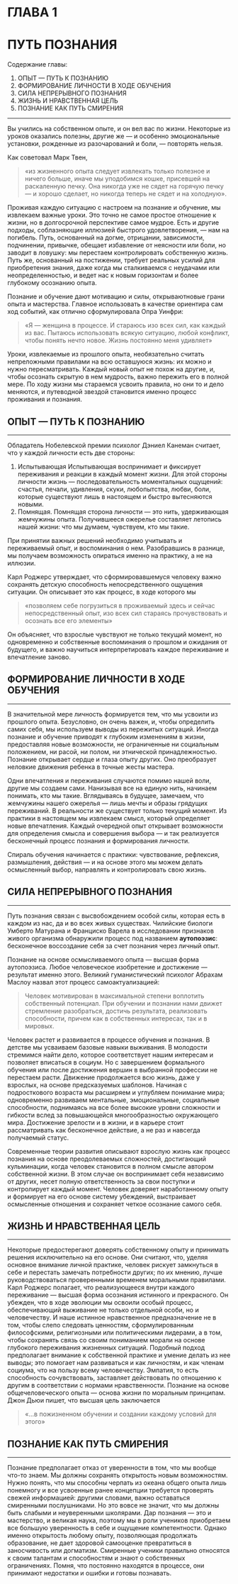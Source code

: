 # ГЛАВА 1
# ПУТЬ ПОЗНАНИЯ
Содержание главы:
1. ОПЫТ — ПУТЬ К ПОЗНАНИЮ
2. ФОРМИРОВАНИЕ ЛИЧНОСТИ В ХОДЕ ОБУЧЕНИЯ
3. СИЛА НЕПРЕРЫВНОГО ПОЗНАНИЯ
4. ЖИЗНЬ И НРАВСТВЕННАЯ ЦЕЛЬ
5. ПОЗНАНИЕ КАК ПУТЬ СМИРЕНИЯ
---

Вы учились на собственном опыте, и он вел вас по жизни. Некоторые из уроков оказались полезны, другие же — и особенно эмоциональные установки, рожденные из разочарований и боли, — повторять нельзя.

Как советовал Марк Твен,
> «из жизненного опыта следует извлекать только полезное и ничего больше, иначе мы уподобимся кошке, присевшей на раскаленную печку. Она никогда уже не сядет на горячую печку — и хорошо сделает, но никогда теперь не сядет и на холодную».

Проживая каждую ситуацию с настроем на познание и обучение, мы извлекаем важные уроки. Это точно не самое простое отношение к жизни, но в долгосрочной перспективе самое мудрое. Есть и другие подходы, соблазняющие иллюзией быстрого удовлетворения, — нам на погибель. Путь, основанный на догме, отрицании, зависимости, подчинении, привычке, обещает избавление от неясности или боли, но заводит в ловушку: мы перестаем контролировать собственную жизнь. Путь же, основанный на постижении, требует реальных усилий для приобретения знания, даже когда мы сталкиваемся с неудачами или неопределенностью, и ведет нас к новым горизонтам и более глубокому осознанию опыта.

Познание и обучение дают мотивацию и силы, открываютновые грани опыта и мастерства. Главное использовать в качестве ориентира сам ход событий, как отлично сформулировала Опра Уинфри: 
> «Я — женщина в процессе. И стараюсь изо всех сил, как каждый из вас. Пытаюсь использовать всякую ситуацию, любой конфликт, чтобы понять нечто новое. Жизнь постоянно меня удивляет»

Уроки, извлекаемые из прошлого опыта, необязательно считать непреложными правилами на всю оставшуюся жизнь: их можно и нужно пересматривать. Каждый новый опыт не похож на другие, и, чтобы осознать скрытую в нем мудрость, важно пережить его в полной мере. По ходу жизни мы стараемся усвоить правила, но они то и дело меняются, и путеводной звездой становится именно процесс проживания и познания.

## ОПЫТ — ПУТЬ К ПОЗНАНИЮ
---
Обладатель Нобелевской премии психолог Дэниел Канеман считает, что у каждой личности есть две стороны:
1. Испытывающая 
	Испытывающая воспринимает и фиксирует переживания и реакции в каждый момент жизни.  Для этой стороны личности жизнь — последовательность моментальных ощущений: счастья, печали, удивления, скуки, любопытства, любви, боли, которые существуют лишь в настоящем и быстро вытесняются новыми.
2. Помнящая. 
	Помнящая сторона личности — это нить, удерживающая жемчужины опыта. Получившееся ожерелье составляет летопись нашей жизни: что мы думаем, чувствуем, кто мы такие.

При принятии важных решений необходимо учитывать и переживаемый опыт, и воспоминания о нем. Разобравшись в разнице, мы получаем возможность опираться именно на практику, а не на иллюзии.

Карл Роджерс утверждает, что сформировавшемуся человеку важно сохранять детскую способность непосредственного ощущения ситуации. Он описывает это как процесс, в ходе которого мы 
> «позволяем себе погрузиться в проживаемый здесь и сейчас непосредственный опыт, изо всех сил стараясь прочувствовать и осознать все его элементы»

Он объясняет, что взрослые чувствуют не только текущий момент, но одновременно и собственные воспоминания о прошлом и ожидания от будущего, и важно научиться интерпретировать каждое переживание и впечатление заново.

## ФОРМИРОВАНИЕ ЛИЧНОСТИ В ХОДЕ ОБУЧЕНИЯ
---
В значительной мере личность формируется тем, что мы усвоили из прошлого опыта. Безусловно, он очень важен, и, чтобы определить самих себя, мы используем выводы из пережитых ситуаций. Иногда познание и обучение приводят к глубоким изменениям в жизни, предоставляя новые возможности, не ограниченные ни социальным положением, ни расой, ни полом, ни этнической принадлежностью. Познание открывает сердце и глаза опыту других. Оно преобразует неловкие движения ребенка в точные жесты мастера.

Одни впечатления и переживания случаются помимо нашей воли, другие мы создаем сами. Нанизывая все на единую нить, начинаем понимать, кто мы такие. Вглядываясь в будущее, замечаем, что жемчужины нашего ожерелья — лишь мечты и образы грядущих переживаний. В реальности же существует только текущий момент. Из практики в настоящем мы извлекаем смысл, который определяет новые впечатления. Каждый очередной опыт открывает возможности для определения смысла и совершения выбора — и так реализуется бесконечный процесс познания и формирования личности.

Спираль обучения начинается с практики: чувствование, рефлексия, размышления, действия — и на основе этого мы можем делать осмысленный выбор, направлять и контролировать свою жизнь.

## СИЛА НЕПРЕРЫВНОГО ПОЗНАНИЯ
---
Путь познания связан с высвобождением особой силы, которая есть в каждом из нас, да и во всех живых существах. Чилийские биологи Умберто Матурана и Франциско Варела в исследовании признаков живого организма обнаружили процесс под названием **аутопоэзис**: бесконечное воссоздание себя за счет познания через личный опыт.

Познание на основе осмысливаемого опыта — высшая форма аутопоэзиса. Любое человеческое изобретение и достижение — результат именно этого. Великий гуманистический психолог Абрахам Маслоу назвал этот процесс самоактуализацией: 
>Человек мотивирован в максимальной степени воплотить собственный потенциал. При обучении и познании нами движет стремление разобраться, достичь результата, реализовать способности, причем как в собственных интересах, так и в мировых.

Человек растет и развивается в процессе обучения и познания. В детстве мы усваиваем базовые навыки выживания. В молодости стремимся найти дело, которое соответствует нашим интересам и позволяет вписаться в социум. Но с завершением формального обучения или после достижения вершин в выбранной профессии не перестаем расти. Движение продолжается всю жизнь, даже у взрослых, на основе предсказуемых шаблонов. Начиная с подросткового возраста мы расширяем и углубляем понимание мира; одновременно развиваем ментальные, эмоциональные, социальные способности, поднимаясь на все более высокие уровни сложности и гибкости вслед за повышающейся многообразностью окружающего мира. Достижение зрелости и в жизни, и в карьере стоит рассматривать как бесконечное действие, а не раз и навсегда получаемый статус. 

 Современные теории развития описывают взрослую жизнь как процесс познания на основе преодолеваемых сложностей, достигающий кульминации, когда человек становится в полном смысле автором собственной жизни. В этом случае он воспринимает себя независимо от других, несет полную ответственность за свои поступки и контролирует каждый момент. Человек доверяет наработанному опыту и формирует на его основе систему убеждений, выстраивает осмысленные отношения и сохраняет четкое осознание самого себя.

 ## ЖИЗНЬ И НРАВСТВЕННАЯ ЦЕЛЬ
---
 Некоторые предостерегают доверять собственному опыту и принимать решения исключительно на его основе. Они считают, что, уделяя основное внимание личной практике, человек рискует замкнуться в себе и перестать замечать потребности других; по их мнению, лучше руководствоваться проверенными временем моральными правилами. Карл Роджерс полагает, что реализующееся внутри каждого переживание — высшая форма осознания истинного и прекрасного. Он убежден, что в ходе эволюции мы освоили особый процесс, обеспечивающий выживание не только отдельной особи, но и человечеству. И наше истинное нравственное предназначение не в том, чтобы слепо следовать ценностям, сформулированным философскими, религиозными или политическими лидерами, а в том, чтобы сохранять связь со своим пониманием морали на основе глубокого переживания жизненных ситуаций.  Подобный подход предполагает внимание к собственной практике и умение делать из нее выводы; это помогает нам развиваться и как личностям, и как членам социума, что на пользу всему человечеству. Эмпатия, то есть способность сочувствовать, заставляет действовать по отношению к другим в соответствии с нормами нравственности. Познание на основе общечеловеческого  опыта — основа жизни по моральным принципам. Джон Дьюи пишет, что высшая цель заключается 
>«...в пожизненном обучении и создании каждому условий для этого»

## ПОЗНАНИЕ КАК ПУТЬ СМИРЕНИЯ
---
Познание предполагает отказ от уверенности в том, что мы вообще что-то знаем. Мы должны сохранять открытость новым возможностям. Нужно понять, что мы способны черпать из океана общего опыта лишь понемногу и все усвоенные ранее концепции требуется проверять свежей информацией: другими словами, важно оставаться смиренными послушниками. Но это вовсе не значит, что мы должны быть слабыми и неуверенными школярами. Дар познания — это и мастерство, и великая наука, поэтому мы в роли учеников приобретаем все большую уверенность в себе и ощущение компетентности. Однако именно открытость любому опыту, позволяющая продолжать образование, не дает здоровой самооценке превратиться в заносчивость или догматизм. Смиренные ученики правильно относятся к своим талантам и способностям и знают о собственных ограничениях. Помня, что постоянно находятся в процессе, они принимают недостатки и ошибки и готовы познавать.

